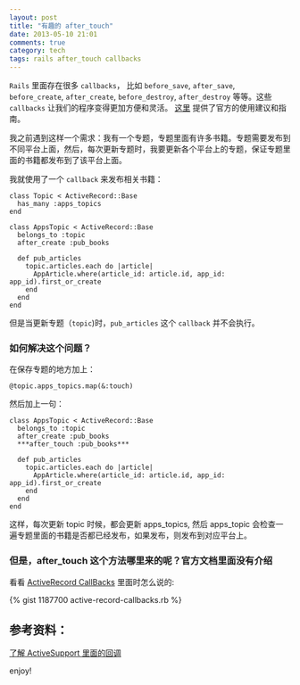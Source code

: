 ```yaml
---
layout: post
title: "有趣的 after_touch"
date: 2013-05-10 21:01
comments: true
category: tech
tags: rails after_touch callbacks
---
```


`Rails` 里面存在很多 `callbacks`， 比如 `before_save`, `after_save`,
`before_create`, `after_create`, `before_destroy`, `after_destroy`
等等。这些 `callbacks` 让我们的程序变得更加方便和灵活。 [这里](http://guides.rubyonrails.org/active_record_validations_callbacks.html#available-callbacks)
提供了官方的使用建议和指南。

我之前遇到这样一个需求：我有一个专题，专题里面有许多书籍。专题需要发布到不同平台上面，然后，每次更新专题时，我要更新各个平台上的专题，保证专题里面的书籍都发布到了该平台上面。

<!--more-->

我就使用了一个 `callback` 来发布相关书籍：


    class Topic < ActiveRecord::Base
      has_many :apps_topics
    end

    class AppsTopic < ActiveRecord::Base
      belongs_to :topic
      after_create :pub_books

      def pub_articles
    	topic.articles.each do |article|
    	  AppArticle.where(article_id: article.id, app_id: app_id).first_or_create
    	end
      end
    end

但是当更新专题（`topic`)时，`pub_articles` 这个 `callback` 并不会执行。

### 如何解决这个问题？

在保存专题的地方加上：

    @topic.apps_topics.map(&:touch)

然后加上一句：

    class AppsTopic < ActiveRecord::Base
      belongs_to :topic
      after_create :pub_books
      ***after_touch :pub_books***

      def pub_articles
    	topic.articles.each do |article|
    	  AppArticle.where(article_id: article.id, app_id: app_id).first_or_create
    	end
      end
    end

这样，每次更新 topic 时候，都会更新 apps_topics, 然后 apps_topic 会检查一遍专题里面的书籍是否都已经发布，如果发布，则发布到对应平台上。


### 但是，after_touch 这个方法哪里来的呢？官方文档里面没有介绍

看看 [ActiveRecord CallBacks](https://github.com/rails/rails/blob/master/activerecord/lib/active_record/callbacks.rb) 里面时怎么说的:

{% gist 1187700 active-record-callbacks.rb %}


## 参考资料：

[了解 ActiveSupport 里面的回调](http://thomasmango.com/2011/09/02/getting-to-know-active-support-callbacks/)


enjoy!
